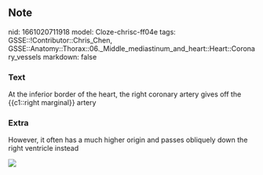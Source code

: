 ## Note
nid: 1661020711918
model: Cloze-chrisc-ff04e
tags: GSSE::!Contributor::Chris_Chen, GSSE::Anatomy::Thorax::06._Middle_mediastinum_and_heart::Heart::Coronary_vessels
markdown: false

### Text
<div class="toggle">
  At the inferior border of the heart, the right coronary artery
  gives off the {{c1::right marginal}} artery
</div>

### Extra
<p id="763cb1ed-54f0-4c58-ab83-3d3a42ee6419" class="">However, it
often has a much higher origin and passes obliquely down the right
ventricle instead
<p id="763cb1ed-54f0-4c58-ab83-3d3a42ee6419" class=""><a href= 
"http://127.0.0.1:53309/Blood%20supply%20to%20the%20heart%2071b1ddb8632d48ce9a4890707d47de05/Untitled%201.png">
<img src="7b938ccfe3307d26ca384dab7f7e1ee885ff910b.png"></a>
